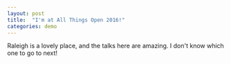 ```yaml
---
layout: post
title:  "I'm at All Things Open 2016!"
categories: demo
---
```


Raleigh is a lovely place, and the talks here are amazing. I don't know which one to go to next!
